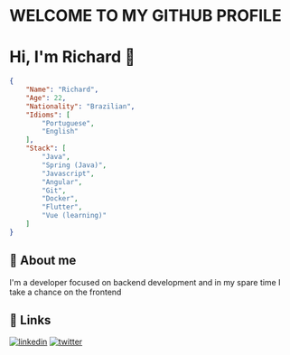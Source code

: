 
# WELCOME TO MY GITHUB PROFILE

# Hi, I'm Richard 👋

```json
{
    "Name": "Richard",
    "Age": 22,
    "Nationality": "Brazilian",
    "Idioms": [
        "Portuguese",
        "English"
    ],
    "Stack": [
        "Java",
        "Spring (Java)",
        "Javascript",
        "Angular",
        "Git",
        "Docker",
        "Flutter",
        "Vue (learning)"
    ]
}
```

## 🚀 About me
I'm a developer focused on backend development and in my spare time I take a chance on the frontend 


## 🔗 Links
[![linkedin](https://img.shields.io/badge/linkedin-0A66C2?style=for-the-badge&logo=linkedin&logoColor=white)](https://www.linkedin.com/in/richardprandt)
[![twitter](https://img.shields.io/badge/twitter-1DA1F2?style=for-the-badge&logo=twitter&logoColor=white)](https://twitter.com/prandtr)


